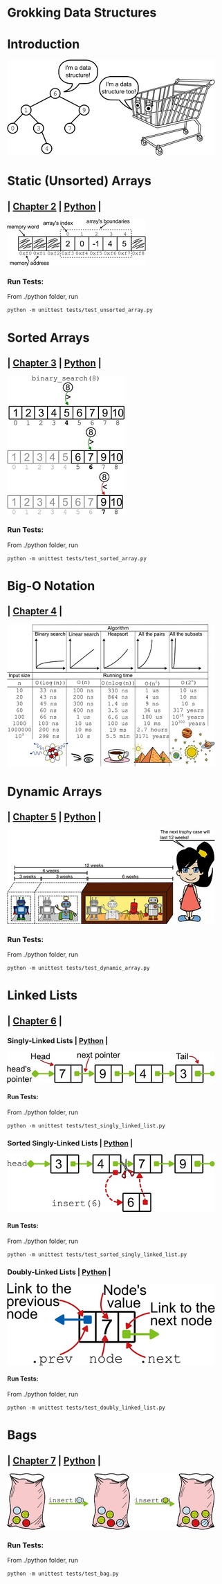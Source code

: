 # Grokking Data Structures

# **Introduction**
![Data structures vignette](./readme/thumbs/CH01_UN01_La_Rocca3.md.jpg)

# **Static (Unsorted) Arrays**
## | [Chapter 2](https://livebook.manning.com/book/...) | [Python](https://github.com/mlarocca/gda/blob/main/python/arrays/unsorted_array.py) |


![Arrays in memory](./readme/thumbs/CH02_UN06_La_Rocca3.md.jpg)

### Run Tests: 
From ./python folder, run
```console
python -m unittest tests/test_unsorted_array.py
```

# **Sorted Arrays**
## | [Chapter 3](https://livebook.manning.com/book/...) | [Python](https://github.com/mlarocca/gda/blob/main/python/arrays/sorted_array.py) |

![Binary search](./readme/thumbs/CH03_UN08_La_Rocca3.md.jpg)

### Run Tests: 
From ./python folder, run
```console
python -m unittest tests/test_sorted_array.py
```

# **Big-O Notation**
## | [Chapter 4](https://livebook.manning.com/book/...) |

![Big-O notation and the real world](./readme/thumbs/CH04_UN04_La_Rocca3.md.jpg)

# **Dynamic Arrays**
## | [Chapter 5](https://livebook.manning.com/book/...) | [Python](https://github.com/mlarocca/gda/blob/main/python/arrays/dynamic_array.py) |

![Doubling strategy to grow a dynamic array](./readme/thumbs/CH05_UN05_La_Rocca3.md.jpg)

### Run Tests: 
From ./python folder, run
```console
python -m unittest tests/test_dynamic_array.py
```

# **Linked Lists**
## | [Chapter 6](https://livebook.manning.com/book/...) |

### Singly-Linked Lists | [Python](https://github.com/mlarocca/gda/blob/main/python/linked_lists/singly_linked_list.py) |

![Singly-linked list](./readme/thumbs/CH06_UN04_La_Rocca3.md.jpg)

#### Run Tests: 
From ./python folder, run
```console
python -m unittest tests/test_singly_linked_list.py
```

### Sorted Singly-Linked Lists | [Python](https://github.com/mlarocca/gda/blob/main/python/linked_lists/sorted_singly_linked_list.py) |

![Insertion in a sorted singly-linked list](./readme/thumbs/CH06_UN11_La_Rocca3.md.jpg)

#### Run Tests: 
From ./python folder, run
```console
python -m unittest tests/test_sorted_singly_linked_list.py
```

### Doubly-Linked Lists | [Python](https://github.com/mlarocca/gda/blob/main/python/linked_lists/doubly_linked_list.py) |

![A node of a doubly-linked list](./readme/thumbs/CH06_UN12_La_Rocca3.md.jpg)

#### Run Tests: 
From ./python folder, run
```console
python -m unittest tests/test_doubly_linked_list.py
```

# **Bags**
## | [Chapter 7](https://livebook.manning.com/book/...) | [Python](https://github.com/mlarocca/gda/blob/main/python/bags/bag.py) |

![Binary search](./readme/thumbs/CH07_UN07_La_Rocca3.md.jpg)

### Run Tests: 
From ./python folder, run
```console
python -m unittest tests/test_bag.py
```